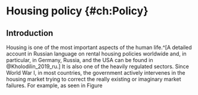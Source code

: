 # Housing policy {#ch:Policy}


## Introduction

Housing is one of the most important aspects of the human life.^[A detailed account in Russian language on rental housing policies worldwide and, in particular, in Germany, Russia, and the USA can be found in @Kholodilin_2019_ru.] It is also one of the heavily regulated sectors. Since World War I, in most countries, the government actively intervenes in the housing market trying to correct the really existing or imaginary market failures. For example, as seen in Figure <!-- \ref{fig:Map_Existence}, virtually all countries of the world had or still have rent controls. By 2017, the number of countries that still use rent control substantially reduced; Figure \ref{fig:Map_Existence_2017}. Currently, the re-introduction of rent control is discussed in some countries (e.g., Hong Kong,^[@Choi_2017.] Malta, Spain,^[In January 2019, a draft of a Royal decree on housing rents, which provided for a limitation of rent decreases, was rejected by the Parliament of Spain, see https://www.elconfidencial.com/espana/2019-01-22/fomento-decreto-ley-alquiler-podemos-vivienda_1774454/.] and the USA). Thus, not only historically housing market regulations played an important role, they are far from being dead nowadays.
The purpose of the chapter is to make the readers acquainted with a toolkit of policies that has been applied to the housing market in many countries across the world. We carry out a critical analysis of these housing policies. In addition, we discuss the evolution of the restrictive policies (such as rent control, protection of tenants from eviction, and housing rationing) by continents and worldwide between 1910 and 2018. -->
